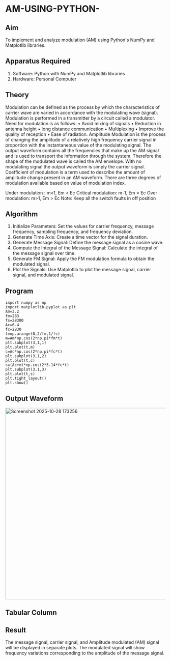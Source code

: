 # AM-USING-PYTHON-
## Aim
To implement and analyze  modulation (AM) using Python's NumPy and Matplotlib libraries. 

## Apparatus Required

1.	Software: Python with NumPy and Matplotlib libraries
2.	Hardware: Personal Computer
  
## Theory
Modulation can be defined as the process by which the characteristics of carrier wave are varied in accordance with the modulating wave (signal). Modulation is performed in a transmitter by a circuit called a modulator. Need for modulation is as follows: • Avoid mixing of signals • Reduction in antenna height • long distance communication • Multiplexing • Improve the quality of reception • Ease of radiation. Amplitude Modulation is the process of changing the amplitude of a relatively high frequency carrier signal in proportion with the instantaneous value of the modulating signal. The output waveform contains all the frequencies that make up the AM signal and is used to transport the information through the system. Therefore the shape of the modulated wave is called the AM envelope. With no modulating signal the output waveform is simply the carrier signal. Coefficient of modulation is a term used to describe the amount of amplitude change present in an AM waveform. There are three degrees of modulation available based on value of modulation index.

Under modulation : m<1, Em < Ec
Critical modulation: m-1, Em = Ec
Over modulation: m>1, Em > Ec
Note: Keep all the switch faults in off position

## Algorithm


1.	Initialize Parameters: Set the values for carrier frequency, message frequency, sampling frequency, and frequency deviation.
2.	Generate Time Axis: Create a time vector for the signal duration.
3.	Generate Message Signal: Define the message signal as a cosine wave.
4.	Compute the Integral of the Message Signal: Calculate the integral of the message signal over time.
5.	Generate FM Signal: Apply the FM modulation formula to obtain the modulated signal.
6.	Plot the Signals: Use Matplotlib to plot the message signal, carrier signal, and modulated signal.

## Program
```
import numpy as np
import matplotlib.pyplot as plt
Am=3.2
fm=283
fs=28300
Ac=6.4
fc=2830
t=np.arange(0,2/fm,1/fs)
m=Am*np.cos(2*np.pi*fm*t)
plt.subplot(3,1,1)
plt.plot(t,m)
c=Ac*np.cos(2*np.pi*fc*t)
plt.subplot(3,1,2)
plt.plot(t,c)
s=(Ac+m)*np.cos(2*3.14*fc*t)
plt.subplot(3,1,3)
plt.plot(t,s)
plt.tight_layout()
plt.show()
```
## Output Waveform
<img width="826" height="602" alt="Screenshot 2025-10-28 173256" src="https://github.com/user-attachments/assets/4a200c9e-6518-4753-9447-43f404a6d639" />

## Tabular Column


## Result
The message signal, carrier signal, and Amplitude modulated (AM) signal will be displayed in separate plots. The modulated signal will show frequency variations corresponding to the amplitude of the message signal.
